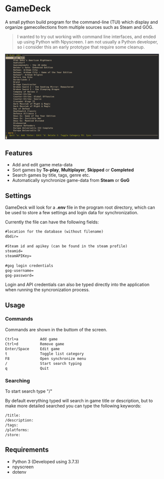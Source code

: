 # GameDeck

A small python build program for the command-line (TUI) which display and organize gamecollections from multiple sources such as Steam and GOG.

>I wanted to try out working with command line interfaces, and ended up using Python with Npyscreen. I am not usually a Python developer, so i consider this an early prototype that require some cleanup.

![](/Screenshots/example.gif?raw=true)

## Features
- Add and edit game meta-data
- Sort games by **To-play**, **Multiplayer**, **Skipped** or **Completed**
- Search games by title, tags, genre etc.
- Automatically synchronize game-data from **Steam** or **GoG**

## Settings

GameDeck will look for a **.env** file in the program root directory, which can be used to store a few settings and login data for synchronization.

Currently the file can have the following fields:
```
#location for the database (without filename)
dbdir= 

#Steam id and apikey (can be found in the steam profile)
steamid=
steamAPIKey=

#gog login credentials
gog-username=
gog-password=
```
Login and API credentials can also be typed directly into the application when running the syncronization process. 

## Usage
### Commands
Commands are shown in the buttom of the screen.
```
Ctrl+a          Add game
Ctrl+d          Remove game
Enter/Space     Edit game
t               Toggle list category
F8              Open synchronize menu
/               Start search typing
q               Quit
```
### Searching
To start search type "/" 

By default everything typed will search in game title or description, but to make more detailed searched you can type the following keywords:

```
/title:
/description:
/tags:
/platforms:
/store:
```


## Requirements

- Python 3 (Developed using 3.7.3)
- npyscreen
- dotenv 





